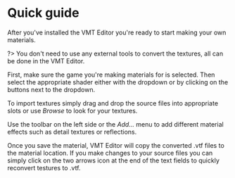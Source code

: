 # Quick guide

After you've installed the VMT Editor you're ready to start making your own materials. 

?> You don't need to use any external tools to convert the textures, all can be done in the VMT Editor.

First, make sure the game you're making materials for is selected. Then select the appropriate shader either with the dropdown or by clicking on the buttons next to the dropdown.

To import textures simply drag and drop the source files into appropriate slots or use _Browse_ to look for your textures.

Use the toolbar on the left side or the _Add..._ menu to add different material effects such as detail textures or reflections.

Once you save the material, VMT Editor will copy the converted .vtf files to the material location. If you make changes to your source files you can simply click on the two arrows icon at the end of the text fields to quickly reconvert testures to .vtf.

